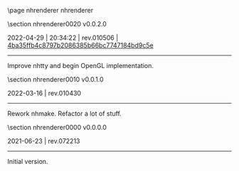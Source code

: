 \page nhrenderer nhrenderer

<div style="max-width:700px;">

\section nhrenderer0020 v0.0.2.0

2022-04-29 | 20:34:22 | rev.010506 | [4ba35ffb4c8797b2086385b66bc7747184bd9c5e](../../patches/html/md_pages_4ba35ffb4c8797b2086385b66bc7747184bd9c5e.html)

 ---

 Improve nhtty and begin OpenGL implementation.





\section nhrenderer0010 v0.0.1.0

2022-03-16 | rev.010430

 ---

 Rework nhmake. Refactor a lot of stuff.



\section nhrenderer0000 v0.0.0.0

2021-06-23 | rev.072213

 ---

 Initial version.



</div>